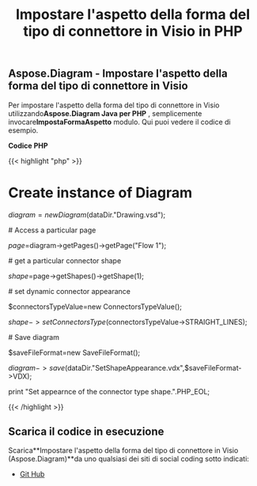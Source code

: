 ﻿---
title: Impostare l'aspetto della forma del tipo di connettore in Visio in PHP
type: docs
weight: 100
url: /it/java/set-appearance-of-the-connector-type-shape-in-visio-in-php/
---
## **Aspose.Diagram - Impostare l'aspetto della forma del tipo di connettore in Visio**
 Per impostare l'aspetto della forma del tipo di connettore in Visio utilizzando**Aspose.Diagram Java per PHP** , semplicemente invocare**ImpostaFormaAspetto** modulo. Qui puoi vedere il codice di esempio.

**Codice PHP**

{{< highlight "php" >}}

 # Create instance of Diagram

$diagram =new Diagram($dataDir."Drawing.vsd");

\# Access a particular page

$page=$diagram->getPages()->getPage("Flow 1");

\# get a particular connector shape

$shape=$page->getShapes()->getShape(1);

\# set dynamic connector appearance

$connectorsTypeValue=new ConnectorsTypeValue();

$shape->setConnectorsType($connectorsTypeValue->STRAIGHT_LINES);

\# Save diagram

$saveFileFormat=new SaveFileFormat();

$diagram->save($dataDir."SetShapeAppearance.vdx",$saveFileFormat->VDX);

print "Set appearnce of the connector type shape.".PHP_EOL;

{{< /highlight >}}
## **Scarica il codice in esecuzione**
 Scarica**Impostare l'aspetto della forma del tipo di connettore in Visio (Aspose.Diagram)**da uno qualsiasi dei siti di social coding sotto indicati:

- [Git Hub](https://github.com/asposediagram/Aspose.Diagram-for-Java/blob/master/Plugins/Aspose_Diagram_Java_for_PHP/src/aspose/diagram/WorkingwithShapes/SetShapeAppearance.php)
